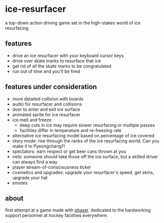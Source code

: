 # ice-resurfacer

a top-down action driving game set in the high-stakes world of ice resurfacing.

## features

- drive an ice resurfacer with your keyboard cursor keys
- drive over skate marks to resurface that ice
- get rid of all the skate marks to be congratulated
- run out of time and you'll be fired

## features under consideration

- more detailed collision with boards
- audio for resurfacer and collisions
- door to enter and exit ice surface
- animated sprite for ice resurfacer
- ice melt and freeze
  - deep cuts in ice may require slower resurfacing or multiple passes
  - facilities differ in temperature and re-freezing rate
- alternative ice resurfacing model based on percentage of ice covered
- story mode: rise through the ranks of the ice resurfacing world. Can you make it to Pyeongchang?!
- spectators: earn respect or get beer cans thrown at you
- nets: someone should take those off the ice surface, but a skilled driver can always find a way
- player stream-of-consciousness ticker
- cosmetics and upgrades: upgrade your resurfacer's speed, get skins, upgrade your hat
- emotes

## about

first attempt at a game made with [phaser](https://phaser.io/). dedicated to the hardworking support personnel at hockey facilities everywhere.
